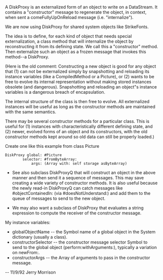 A DiskProxy is an externalized form of an object to write on a
DataStream. It contains a "constructor" message to regenerate
the object, in context, when sent a comeFullyUpOnReload message
(i.e. "internalize").

We are now using DiskProxy for shared system objects like StrikeFonts.

The idea is to define, for each kind of object that needs special
externalization, a class method that will internalize the object by
reconstructing it from its defining state. We call this a
"constructor" method. Then externalize such an object as a frozen
message that invokes this method--a DiskProxy.

(Here is the old comment:
Constructing a new object is good for any object that (1) can not be
externalized simply by snapshotting and reloading its instance
variables (like a CompiledMethod or a Picture), or (2) wants to be
free to evolve its internal representation without making stored
instances obsolete (and dangerous). Snapshotting and reloading an
object"s instance variables is a dangerous breach of encapsulation.

The internal structure of the class is then free to evolve. All
externalized instances will be useful as long as the
constructor methods are maintained with the same semantics.

There may be several constructor methods for a particular class. This
is useful for (1) instances with characteristically different
defining state, and (2) newer, evolved forms of an object and its
constructors, with the old constructor methods kept around so old
data can still be properly loaded.)

Create one like this example from class Picture

    DiskProxy global: #Picture
            selector: #fromByteArray:
                args: (Array with: self storage asByteArray)

* See also subclass DiskProxyQ that will construct an object in
the above manner and then send it a sequence of messages. This may save
creating a wide variety of constructor methods. It is also useful because
the newly read-in DiskProxyQ can catch messages like #objectContainedIn:
(via #doesNotUnderstand:) and add them to the queue of messages to
send to the new object.

* We may also want a subclass of DiskProxy that evaluates a string
expression to compute the receiver of the constructor message.

My instance variables:
* globalObjectName -- the Symbol name of a global object in the
    System dictionary (usually a class).
* constructorSelector -- the constructor message selector Symbol to
    send to the global object (perform:withArguments:), typically a
    variation on newFrom:.
* constructorArgs -- the Array of arguments to pass in the
    constructor message.

-- 11/9/92 Jerry Morrison

